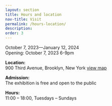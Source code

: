 ```yaml
---
layout: section
title: Hours and location
nav-title: Visit
permalink: /hours-location/
description:
order: 3
---
```


<div class="font-sans-sm tablet:font-sans-md display-inline-block radius-sm">
  <p>October 7, 2023—January 12, 2024<br/>Opening: October 7, 2023 6-9pm</p>

  <p><strong>Location:</strong><br/>900 Third Avenue, Brooklyn, New York <a class="padding-x-1 text-no-underline" href="https://goo.gl/maps/ikT1RxxQ2NpjWSQd9"><span class="hover:border-bottom-2px">view map</span> <i class="fas fa-map-marked-alt"></i></a></p>

  <p><strong>Admission:</strong><br/>The exhibition is free and open to the public</p>

  <p><strong>Hours:</strong><br/>11:00 – 18:00, Tuesdays – Sundays</p>

</div>
